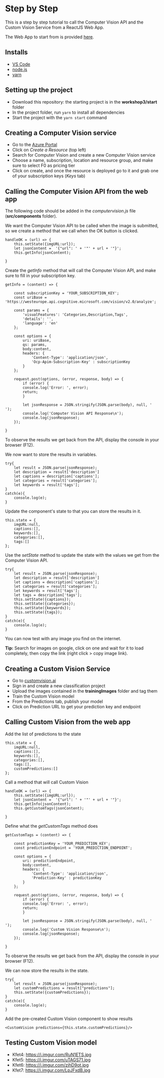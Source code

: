 # Step by Step

This is a step by step tutorial to call the Computer Vision API and the Custom Vision Service from a ReactJS Web App.

The Web App to start from is provided [here](https://github.com/Kagigz/codingAIworkshops/tree/master/workshop3/start).

## Installs

- [VS Code](https://code.visualstudio.com/download)
- [node.js](https://nodejs.org/en/download/)
- [yarn](https://yarnpkg.com/en/docs/install#windows-stable)

## Setting up the project

- Download this repository: the starting project is in the **workshop3/start** folder
- In the project folder, run `yarn` to install all dependencies
- Start the project with the `yarn start` command

## Creating a Computer Vision service

- Go to the [Azure Portal](https://http://portal.azure.com)
- Click on *Create a Resource* (top left)
- Search for Computer Vision and create a new Computer Vision service
- Choose a name, subscription, location and resource group, and make sure to select F0 as pricing tier
- Click on create, and once the resource is deployed go to it and grab one of your subscription keys (*Keys* tab)

## Calling the Computer Vision API from the web app

The following code should be added in the *computervision.js* file (**src/components** folder).

We want the Computer Vision API to be called when the image is submitted, so we create a method that we call when the OK button is clicked.

```
handleOK = (url) => {
    this.setState({imgURL:url});
    let jsonContent =  '{"url": ' + '"' + url + '"}';
    this.getInfo(jsonContent);
    
}
```

Create the *getInfo* method that will call the Computer Vision API, and make sure to fill in your subscription key.

```
getInfo = (content) => {

    const subscriptionKey = 'YOUR_SUBSCRIPTION_KEY';
    const uriBase = 'https://westeurope.api.cognitive.microsoft.com/vision/v2.0/analyze';

    const params = {
        'visualFeatures': 'Categories,Description,Tags',
        'details': '',
        'language': 'en'
    };
    
    const options = {
        uri: uriBase,
        qs: params,
        body:content,
        headers: {
            'Content-Type': 'application/json',
            'Ocp-Apim-Subscription-Key' : subscriptionKey
        }
    };
    
    request.post(options, (error, response, body) => {
        if (error) {
        console.log('Error: ', error);
        return;
        }

        let jsonResponse = JSON.stringify(JSON.parse(body), null, '  ');
        console.log('Computer Vision API Response\n');
        console.log(jsonResponse);
    });

}
```

To observe the results we get back from the API, display the console in your browser (F12).

We now want to store the results in variables.

```
try{
    let result = JSON.parse(jsonResponse);
    let description = result['description']
    let captions = description['captions'];
    let categories = result['categories'];
    let keywords = result['tags'];
}
catch(e){
    console.log(e);
}
```

Update the component's state to that you can store the results in it.


```
this.state = {
    imgURL:null,
    captions:[],
    keywords:[],
    categories:[],
    tags:[]
};
```

Use the *setState* method to update the state with the values we get from the Computer Vision API.

```
try{
    let result = JSON.parse(jsonResponse);
    let description = result['description']
    let captions = description['captions'];
    let categories = result['categories'];
    let keywords = result['tags'];
    let tags = description['tags'];
    this.setState({captions});
    this.setState({categories});
    this.setState({keywords});
    this.setState({tags});
}
catch(e){
    console.log(e);
}
```

You can now test with any image you find on the internet.

**Tip:** Search for images on google, click on one and wait for it to load completely, then copy the link (right click > copy image link).


## Creating a Custom Vision Service

- Go to [customvision.ai](https://customvision.ai)
- Sign in and create a new classification project
- Upload the images contained in the **trainingImages** folder and tag them
- Train the Custom Vision model
- From the Predictions tab, publish your model
- Click on Prediction URL to get your prediction key and endpoint

## Calling Custom Vision from the web app

Add the list of predictions to the state

```
this.state = {
    imgURL:null,
    captions:[],
    keywords:[],
    categories:[],
    tags:[],
    customPredictions:[]
};
```

Call a method that will call Custom Vision

```
handleOK = (url) => {
    this.setState({imgURL:url});
    let jsonContent =  '{"url": ' + '"' + url + '"}';
    this.getInfo(jsonContent);
    this.getCustomTags(jsonContent);
    
}
```


Define what the *getCustomTags* method does

```
getCustomTags = (content) => {

    const predictionKey = 'YOUR_PREDICTION_KEY';
    const predictionEndpoint = 'YOUR_PREDICTION_ENDPOINT';

    const options = {
        uri: predictionEndpoint,
        body:content,
        headers: {
            'Content-Type': 'application/json',
            'Prediction-Key' : predictionKey
        }
    };
    
    request.post(options, (error, response, body) => {
        if (error) {
        console.log('Error: ', error);
        return;
        }

        let jsonResponse = JSON.stringify(JSON.parse(body), null, '  ');
        console.log('Custom Vision Response\n');
        console.log(jsonResponse);
    });

}
```

To observe the results we get back from the API, display the console in your browser (F12).

We can now store the results in the state.


```
try{
    let result = JSON.parse(jsonResponse);
    let customPredictions = result["predictions"];
    this.setState({customPredictions});
}
catch(e){
    console.log(e);
}
```


Add the pre-created Custom Vision component to show results

```
<CustomVision predictions={this.state.customPredictions}/>
```


## Testing Custom Vision model

- Kfet4: https://i.imgur.com/RuN1ETS.jpg
- Kfet5: https://i.imgur.com/uTAGS71.jpg
- Kfet6: https://i.imgur.com/zjhD9ot.jpg
- Kfet7: https://i.imgur.com/LpJFxdB.jpg


